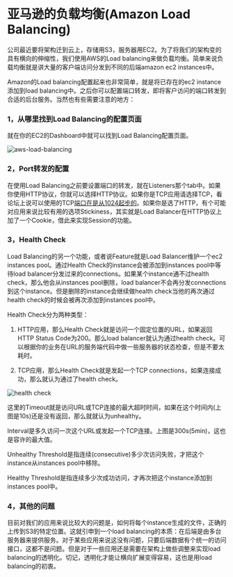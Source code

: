 亚马逊的负载均衡(Amazon Load Balancing)
=======

公司最近要将架构迁到云上，存储用S3，服务器用EC2。为了将我们的架构变的具有横向的伸缩性，我们使用AWS的Load balancing来做负载均衡。简单来说负载均衡就是讲大量的客户端访问分发到不同的后端amazon ec2 instances中。

Amazon的Load balancing配置起来也非常简单，就是将已存在的ec2 instance添加到load balancing中。之后你可以配置端口转发，即将客户访问的端口转发到合适的后台服务。当然也有些需要注意的地方：

### 1，从哪里找到Load Balancing的配置页面
就在你的EC2的Dashboard中就可以找到Load Balancing配置页面。

![aws-load-balancing](http://images.cnitblog.com/blog/72292/201303/27115408-ee4f8a53d11842939f16d81fe41357e8.png)

### 2，Port转发的配置

在使用Load Balancing之前要设置端口的转发，就在Listeners那个tab中。如果你使用HTTP协议，你就可以选择HTTP协议。如果你是TCP应用请选择TCP，看论坛上说可以使用的TCP[端口在是从1024起步的](https://forums.aws.amazon.com/message.jspa?messageID=343728)。如果你是选了HTTP，有个可能对应用来说比较有用的选项Stickiness，其实就是Load Balancer在HTTP协议上加了一个Cookie，借此来实现Session的功能。

### 3，Health Check

Load Balancing的另一个功能，或者说Feature就是Load Balancer维护一个ec2 instances pool。通过Health Check的instance会被添加到instances pool中等待load balancer分发过来的connections。如果某个instance通不过health check，那么他会从instances pool删除，load balancer不会再分发connections到这个instance。但是删除的instance会继续做health check当他的再次通过health check的时候会被再次添加到instances pool中。

Health Check分为两种类型：

1. HTTP应用，那么Health Check就是访问一个固定位置的URL，如果返回HTTP Status Code为200。那么load balancer就认为通过health check。可以根据你的业务在URL的服务端代码中做一些服务器的状态检查，但是不要太耗时。

2. TCP应用，那么Health Check就是发起一个TCP connections，如果连接成功，那么就认为通过了health check。

![health check](http://images.cnitblog.com/blog/72292/201303/27115411-b040135166c44d9b9e5d1ad94bd485df.png)

这里的Timeout就是访问URL或TCP连接的最大超时时间，如果在这个时间内(上图是10s)还是没有返回，那么就就认为unhealthy。

Interval是多久访问一次这个URL或发起一个TCP连接。上图是300s(5min)，这也是容许的最大值。

Unhealthy Threshold是指连续(consecutive)多少次访问失败，才把这个instance从instances pool中移除。

Healthy Threshold是指连续多少次成功访问，才再次把这个instance添加到instances pool中。

### 4，其他的问题
目前对我们的应用来说比较大的问题是，如何将每个instance生成的文件，正确的上传到S3的特定位置。这就引申到一个load balancing的本质：在后端是由多台服务器来提供服务。对于某些应用来说这没有问题，只要后端数据有个统一的访问接口，这都不是问题。但是对于一些应用还是需要在架构上做些调整来实现load balancing的透明化。切记，透明化才能让横向扩展变得容易，这也是用load balancing的初衷。
